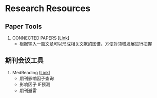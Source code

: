 # Research Resources



## Paper Tools

1. CONNECTED PAPERS [[LInk](https://www.connectedpapers.com/)]
   - 根据输入一篇文章可以形成相关文献的图谱，方便对领域发展进行把握



## 期刊会议工具

1. MedReading [[Link](https://www.medreading.cn/)]
   - 期刊影响因子查询
   - 影响因子 IF预测
   - 期刊避雷